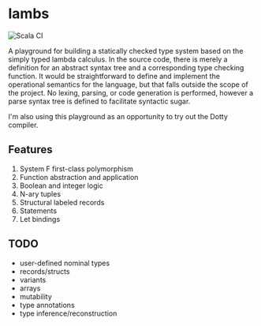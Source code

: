 # lambs

![Scala CI](https://github.com/RaasAhsan/lambs/workflows/Scala%20CI/badge.svg)

A playground for building a statically checked type system based on the simply typed lambda calculus. In the source code, there is merely a definition for an abstract syntax tree and a corresponding type checking function. It would be straightforward to define and implement the operational semantics for the language, but that falls outside the scope of the project. No lexing, parsing, or code generation is performed, however a parse syntax tree is defined to facilitate syntactic sugar. 

I'm also using this playground as an opportunity to try out the Dotty compiler.

## Features
1. System F first-class polymorphism
2. Function abstraction and application
3. Boolean and integer logic
4. N-ary tuples
5. Structural labeled records
6. Statements
7. Let bindings

## TODO
- user-defined nominal types
- records/structs
- variants
- arrays
- mutability
- type annotations
- type inference/reconstruction
